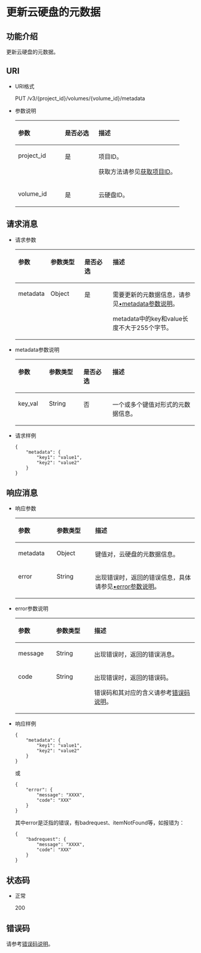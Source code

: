 # 更新云硬盘的元数据<a name="zh-cn_topic_0102653908"></a>

## 功能介绍<a name="section19390540"></a>

更新云硬盘的元数据。

## URI<a name="section40297137"></a>

-   URI格式

    PUT /v3/\{project\_id\}/volumes/\{volume\_id\}/metadata

-   参数说明

    <a name="table8745607"></a>
    <table><thead align="left"><tr id="row15985080"><th class="cellrowborder" valign="top" width="28.49%" id="mcps1.1.4.1.1"><p id="p19723089"><a name="p19723089"></a><a name="p19723089"></a>参数</p>
    </th>
    <th class="cellrowborder" valign="top" width="20.5%" id="mcps1.1.4.1.2"><p id="p54066375"><a name="p54066375"></a><a name="p54066375"></a>是否必选</p>
    </th>
    <th class="cellrowborder" valign="top" width="51.01%" id="mcps1.1.4.1.3"><p id="p17300225"><a name="p17300225"></a><a name="p17300225"></a>描述</p>
    </th>
    </tr>
    </thead>
    <tbody><tr id="row59140967"><td class="cellrowborder" valign="top" width="28.49%" headers="mcps1.1.4.1.1 "><p id="p25689059"><a name="p25689059"></a><a name="p25689059"></a>project_id</p>
    </td>
    <td class="cellrowborder" valign="top" width="20.5%" headers="mcps1.1.4.1.2 "><p id="p439002"><a name="p439002"></a><a name="p439002"></a>是</p>
    </td>
    <td class="cellrowborder" valign="top" width="51.01%" headers="mcps1.1.4.1.3 "><p id="p35559222"><a name="p35559222"></a><a name="p35559222"></a>项目ID。</p>
    <p id="p55811451337"><a name="p55811451337"></a><a name="p55811451337"></a>获取方法请参见<a href="获取项目ID.md">获取项目ID</a>。</p>
    </td>
    </tr>
    <tr id="row51597550"><td class="cellrowborder" valign="top" width="28.49%" headers="mcps1.1.4.1.1 "><p id="p18651996"><a name="p18651996"></a><a name="p18651996"></a>volume_id</p>
    </td>
    <td class="cellrowborder" valign="top" width="20.5%" headers="mcps1.1.4.1.2 "><p id="p34416674"><a name="p34416674"></a><a name="p34416674"></a>是</p>
    </td>
    <td class="cellrowborder" valign="top" width="51.01%" headers="mcps1.1.4.1.3 "><p id="p36287209"><a name="p36287209"></a><a name="p36287209"></a>云硬盘ID。</p>
    </td>
    </tr>
    </tbody>
    </table>


## 请求消息<a name="section27129916"></a>

-   请求参数

    <a name="zh-cn_topic_0058626621_table31588048"></a>
    <table><thead align="left"><tr id="zh-cn_topic_0058626621_row57330849"><th class="cellrowborder" valign="top" width="17%" id="mcps1.1.5.1.1"><p id="zh-cn_topic_0058626621_p13287175"><a name="zh-cn_topic_0058626621_p13287175"></a><a name="zh-cn_topic_0058626621_p13287175"></a>参数</p>
    </th>
    <th class="cellrowborder" valign="top" width="19%" id="mcps1.1.5.1.2"><p id="zh-cn_topic_0058626621_p2519427"><a name="zh-cn_topic_0058626621_p2519427"></a><a name="zh-cn_topic_0058626621_p2519427"></a>参数类型</p>
    </th>
    <th class="cellrowborder" valign="top" width="16%" id="mcps1.1.5.1.3"><p id="zh-cn_topic_0058626621_p2747002"><a name="zh-cn_topic_0058626621_p2747002"></a><a name="zh-cn_topic_0058626621_p2747002"></a>是否必选</p>
    </th>
    <th class="cellrowborder" valign="top" width="48%" id="mcps1.1.5.1.4"><p id="zh-cn_topic_0058626621_p21180630"><a name="zh-cn_topic_0058626621_p21180630"></a><a name="zh-cn_topic_0058626621_p21180630"></a>描述</p>
    </th>
    </tr>
    </thead>
    <tbody><tr id="zh-cn_topic_0058626621_row53167494153413"><td class="cellrowborder" valign="top" width="17%" headers="mcps1.1.5.1.1 "><p id="zh-cn_topic_0058626621_p11599783153413"><a name="zh-cn_topic_0058626621_p11599783153413"></a><a name="zh-cn_topic_0058626621_p11599783153413"></a>metadata</p>
    </td>
    <td class="cellrowborder" valign="top" width="19%" headers="mcps1.1.5.1.2 "><p id="zh-cn_topic_0058626621_p58405153413"><a name="zh-cn_topic_0058626621_p58405153413"></a><a name="zh-cn_topic_0058626621_p58405153413"></a>Object</p>
    </td>
    <td class="cellrowborder" valign="top" width="16%" headers="mcps1.1.5.1.3 "><p id="zh-cn_topic_0058626621_p4730855153413"><a name="zh-cn_topic_0058626621_p4730855153413"></a><a name="zh-cn_topic_0058626621_p4730855153413"></a>是</p>
    </td>
    <td class="cellrowborder" valign="top" width="48%" headers="mcps1.1.5.1.4 "><p id="zh-cn_topic_0058626621_p47654998153413"><a name="zh-cn_topic_0058626621_p47654998153413"></a><a name="zh-cn_topic_0058626621_p47654998153413"></a>需要更新的元数据信息，请参见<a href="#zh-cn_topic_0058626621_li54973602211845">•metadata参数说明</a>。</p>
    <p id="zh-cn_topic_0058626621_p16564956142512"><a name="zh-cn_topic_0058626621_p16564956142512"></a><a name="zh-cn_topic_0058626621_p16564956142512"></a><span id="zh-cn_topic_0058626621_text17527183012510"><a name="zh-cn_topic_0058626621_text17527183012510"></a><a name="zh-cn_topic_0058626621_text17527183012510"></a>metadata中的key和value长度不大于255个字节。</span></p>
    </td>
    </tr>
    </tbody>
    </table>

-   <a name="zh-cn_topic_0058626621_li54973602211845"></a>metadata参数说明

    <a name="zh-cn_topic_0058626621_table32717123212358"></a>
    <table><thead align="left"><tr id="zh-cn_topic_0058626621_row2280240212358"><th class="cellrowborder" valign="top" width="17.171717171717173%" id="mcps1.1.5.1.1"><p id="zh-cn_topic_0058626621_p1603155994915"><a name="zh-cn_topic_0058626621_p1603155994915"></a><a name="zh-cn_topic_0058626621_p1603155994915"></a>参数</p>
    </th>
    <th class="cellrowborder" valign="top" width="19.191919191919194%" id="mcps1.1.5.1.2"><p id="zh-cn_topic_0058626621_p62487767212358"><a name="zh-cn_topic_0058626621_p62487767212358"></a><a name="zh-cn_topic_0058626621_p62487767212358"></a>参数类型</p>
    </th>
    <th class="cellrowborder" valign="top" width="16.161616161616163%" id="mcps1.1.5.1.3"><p id="zh-cn_topic_0058626621_p28344363212358"><a name="zh-cn_topic_0058626621_p28344363212358"></a><a name="zh-cn_topic_0058626621_p28344363212358"></a>是否必选</p>
    </th>
    <th class="cellrowborder" valign="top" width="47.474747474747474%" id="mcps1.1.5.1.4"><p id="zh-cn_topic_0058626621_p14192096212358"><a name="zh-cn_topic_0058626621_p14192096212358"></a><a name="zh-cn_topic_0058626621_p14192096212358"></a>描述</p>
    </th>
    </tr>
    </thead>
    <tbody><tr id="zh-cn_topic_0058626621_row8709150212358"><td class="cellrowborder" valign="top" width="17.171717171717173%" headers="mcps1.1.5.1.1 "><p id="zh-cn_topic_0058626621_p34352524212358"><a name="zh-cn_topic_0058626621_p34352524212358"></a><a name="zh-cn_topic_0058626621_p34352524212358"></a>key_val</p>
    </td>
    <td class="cellrowborder" valign="top" width="19.191919191919194%" headers="mcps1.1.5.1.2 "><p id="zh-cn_topic_0058626621_p31091026212358"><a name="zh-cn_topic_0058626621_p31091026212358"></a><a name="zh-cn_topic_0058626621_p31091026212358"></a>String</p>
    </td>
    <td class="cellrowborder" valign="top" width="16.161616161616163%" headers="mcps1.1.5.1.3 "><p id="zh-cn_topic_0058626621_p35345177212358"><a name="zh-cn_topic_0058626621_p35345177212358"></a><a name="zh-cn_topic_0058626621_p35345177212358"></a>否</p>
    </td>
    <td class="cellrowborder" valign="top" width="47.474747474747474%" headers="mcps1.1.5.1.4 "><p id="zh-cn_topic_0058626621_p44387080212358"><a name="zh-cn_topic_0058626621_p44387080212358"></a><a name="zh-cn_topic_0058626621_p44387080212358"></a>一个或多个键值对形式的元数据信息。</p>
    </td>
    </tr>
    </tbody>
    </table>

-   请求样例

    ```
    {
        "metadata": {
            "key1": "value1", 
            "key2": "value2"
        }
    }
    ```


## 响应消息<a name="section42842654"></a>

-   响应参数

    <a name="zh-cn_topic_0058626621_table11977025201856"></a>
    <table><thead align="left"><tr id="zh-cn_topic_0058626621_row8102228201856"><th class="cellrowborder" valign="top" width="21.43%" id="mcps1.1.4.1.1"><p id="zh-cn_topic_0058626621_p52300707201856"><a name="zh-cn_topic_0058626621_p52300707201856"></a><a name="zh-cn_topic_0058626621_p52300707201856"></a>参数</p>
    </th>
    <th class="cellrowborder" valign="top" width="21.43%" id="mcps1.1.4.1.2"><p id="zh-cn_topic_0058626621_p3642697315541"><a name="zh-cn_topic_0058626621_p3642697315541"></a><a name="zh-cn_topic_0058626621_p3642697315541"></a>参数类型</p>
    </th>
    <th class="cellrowborder" valign="top" width="57.14%" id="mcps1.1.4.1.3"><p id="zh-cn_topic_0058626621_p17319263201856"><a name="zh-cn_topic_0058626621_p17319263201856"></a><a name="zh-cn_topic_0058626621_p17319263201856"></a>描述</p>
    </th>
    </tr>
    </thead>
    <tbody><tr id="zh-cn_topic_0058626621_row60683035201856"><td class="cellrowborder" valign="top" width="21.43%" headers="mcps1.1.4.1.1 "><p id="zh-cn_topic_0058626621_p16378828201856"><a name="zh-cn_topic_0058626621_p16378828201856"></a><a name="zh-cn_topic_0058626621_p16378828201856"></a>metadata</p>
    </td>
    <td class="cellrowborder" valign="top" width="21.43%" headers="mcps1.1.4.1.2 "><p id="zh-cn_topic_0058626621_p6490369115541"><a name="zh-cn_topic_0058626621_p6490369115541"></a><a name="zh-cn_topic_0058626621_p6490369115541"></a>Object</p>
    </td>
    <td class="cellrowborder" valign="top" width="57.14%" headers="mcps1.1.4.1.3 "><p id="zh-cn_topic_0058626621_p20205612201856"><a name="zh-cn_topic_0058626621_p20205612201856"></a><a name="zh-cn_topic_0058626621_p20205612201856"></a>键值对，云硬盘的元数据信息。</p>
    </td>
    </tr>
    <tr id="zh-cn_topic_0058626621_row1896317141164"><td class="cellrowborder" valign="top" width="21.43%" headers="mcps1.1.4.1.1 "><p id="zh-cn_topic_0058626621_p129522216412"><a name="zh-cn_topic_0058626621_p129522216412"></a><a name="zh-cn_topic_0058626621_p129522216412"></a>error</p>
    </td>
    <td class="cellrowborder" valign="top" width="21.43%" headers="mcps1.1.4.1.2 "><p id="zh-cn_topic_0058626621_p1595262111415"><a name="zh-cn_topic_0058626621_p1595262111415"></a><a name="zh-cn_topic_0058626621_p1595262111415"></a>String</p>
    </td>
    <td class="cellrowborder" valign="top" width="57.14%" headers="mcps1.1.4.1.3 "><p id="zh-cn_topic_0058626621_p109527215417"><a name="zh-cn_topic_0058626621_p109527215417"></a><a name="zh-cn_topic_0058626621_p109527215417"></a>出现错误时，返回的错误信息，具体请参见<a href="#zh-cn_topic_0058626621_li0419202382514">•error参数说明</a>。</p>
    </td>
    </tr>
    </tbody>
    </table>

-   <a name="zh-cn_topic_0058626621_li0419202382514"></a>error参数说明

    <a name="zh-cn_topic_0058626621_zh-cn_topic_0020235144_table15441099103019"></a>
    <table><thead align="left"><tr id="zh-cn_topic_0058626621_zh-cn_topic_0020235144_row54094047103019"><th class="cellrowborder" valign="top" width="21.17788221177882%" id="mcps1.1.4.1.1"><p id="zh-cn_topic_0058626621_zh-cn_topic_0020235144_p19541716103019"><a name="zh-cn_topic_0058626621_zh-cn_topic_0020235144_p19541716103019"></a><a name="zh-cn_topic_0058626621_zh-cn_topic_0020235144_p19541716103019"></a>参数</p>
    </th>
    <th class="cellrowborder" valign="top" width="21.17788221177882%" id="mcps1.1.4.1.2"><p id="zh-cn_topic_0058626621_zh-cn_topic_0020235144_p39375186103019"><a name="zh-cn_topic_0058626621_zh-cn_topic_0020235144_p39375186103019"></a><a name="zh-cn_topic_0058626621_zh-cn_topic_0020235144_p39375186103019"></a>参数类型</p>
    </th>
    <th class="cellrowborder" valign="top" width="57.64423557644236%" id="mcps1.1.4.1.3"><p id="zh-cn_topic_0058626621_zh-cn_topic_0020235144_p38578950103019"><a name="zh-cn_topic_0058626621_zh-cn_topic_0020235144_p38578950103019"></a><a name="zh-cn_topic_0058626621_zh-cn_topic_0020235144_p38578950103019"></a>描述</p>
    </th>
    </tr>
    </thead>
    <tbody><tr id="zh-cn_topic_0058626621_zh-cn_topic_0020235144_row59401790103019"><td class="cellrowborder" valign="top" width="21.17788221177882%" headers="mcps1.1.4.1.1 "><p id="zh-cn_topic_0058626621_zh-cn_topic_0020235144_p46815658103019"><a name="zh-cn_topic_0058626621_zh-cn_topic_0020235144_p46815658103019"></a><a name="zh-cn_topic_0058626621_zh-cn_topic_0020235144_p46815658103019"></a>message</p>
    </td>
    <td class="cellrowborder" valign="top" width="21.17788221177882%" headers="mcps1.1.4.1.2 "><p id="zh-cn_topic_0058626621_zh-cn_topic_0020235144_p33971979103019"><a name="zh-cn_topic_0058626621_zh-cn_topic_0020235144_p33971979103019"></a><a name="zh-cn_topic_0058626621_zh-cn_topic_0020235144_p33971979103019"></a>String</p>
    </td>
    <td class="cellrowborder" valign="top" width="57.64423557644236%" headers="mcps1.1.4.1.3 "><p id="zh-cn_topic_0058626621_zh-cn_topic_0020235144_p21623243103019"><a name="zh-cn_topic_0058626621_zh-cn_topic_0020235144_p21623243103019"></a><a name="zh-cn_topic_0058626621_zh-cn_topic_0020235144_p21623243103019"></a>出现错误时，返回的错误消息。</p>
    </td>
    </tr>
    <tr id="zh-cn_topic_0058626621_zh-cn_topic_0020235144_row60391466103019"><td class="cellrowborder" valign="top" width="21.17788221177882%" headers="mcps1.1.4.1.1 "><p id="zh-cn_topic_0058626621_zh-cn_topic_0020235144_p59870541103019"><a name="zh-cn_topic_0058626621_zh-cn_topic_0020235144_p59870541103019"></a><a name="zh-cn_topic_0058626621_zh-cn_topic_0020235144_p59870541103019"></a>code</p>
    </td>
    <td class="cellrowborder" valign="top" width="21.17788221177882%" headers="mcps1.1.4.1.2 "><p id="zh-cn_topic_0058626621_zh-cn_topic_0020235144_p17675690103019"><a name="zh-cn_topic_0058626621_zh-cn_topic_0020235144_p17675690103019"></a><a name="zh-cn_topic_0058626621_zh-cn_topic_0020235144_p17675690103019"></a>String</p>
    </td>
    <td class="cellrowborder" valign="top" width="57.64423557644236%" headers="mcps1.1.4.1.3 "><p id="zh-cn_topic_0058626621_zh-cn_topic_0020235144_p6087468103019"><a name="zh-cn_topic_0058626621_zh-cn_topic_0020235144_p6087468103019"></a><a name="zh-cn_topic_0058626621_zh-cn_topic_0020235144_p6087468103019"></a>出现错误时，返回的错误码。</p>
    <p id="zh-cn_topic_0058626621_zh-cn_topic_0020235144_p54787218103019"><a name="zh-cn_topic_0058626621_zh-cn_topic_0020235144_p54787218103019"></a><a name="zh-cn_topic_0058626621_zh-cn_topic_0020235144_p54787218103019"></a>错误码和其对应的含义请参考<a href="错误码说明.md">错误码说明</a>。</p>
    </td>
    </tr>
    </tbody>
    </table>

-   响应样例

    ```
    {
        "metadata": {
            "key1": "value1", 
            "key2": "value2"
        }
    }
    ```

    或

    ```
    {
        "error": {
            "message": "XXXX", 
            "code": "XXX"
        }
    }
    ```

    其中error是泛指的错误，有badrequest、itemNotFound等，如报错为：

    ```
    {
        "badrequest": {
            "message": "XXXX", 
            "code": "XXX"
        }
    }
    ```


## 状态码<a name="section50039568"></a>

-   正常

    200


## 错误码<a name="section431317151242"></a>

请参考[错误码说明](错误码说明.md)。

